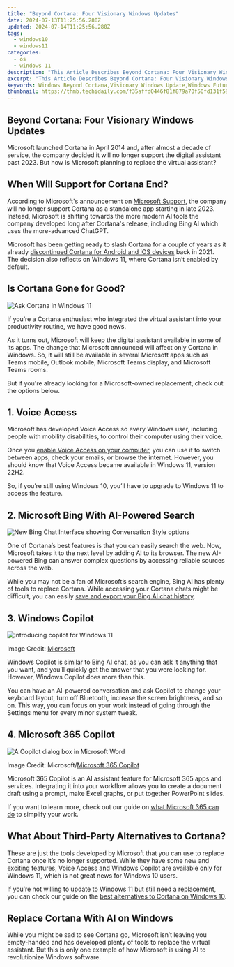 ```yaml
---
title: "Beyond Cortana: Four Visionary Windows Updates"
date: 2024-07-13T11:25:56.280Z
updated: 2024-07-14T11:25:56.280Z
tags:
  - windows10
  - windows11
categories:
  - os
  - windows 11
description: "This Article Describes Beyond Cortana: Four Visionary Windows Updates"
excerpt: "This Article Describes Beyond Cortana: Four Visionary Windows Updates"
keywords: Windows Beyond Cortana,Visionary Windows Update,Windows Future Features,Advanced Windows UI,Windows Innovation Growth,Next-Gen Windows Release,Windows Evolution Updates
thumbnail: https://thmb.techidaily.com/f35affd0446f81f879a70f50fd131f599003c290d87b21cce9966af54d527118.jpg
---
```


## Beyond Cortana: Four Visionary Windows Updates

 Microsoft launched Cortana in April 2014 and, after almost a decade of service, the company decided it will no longer support the digital assistant past 2023\. But how is Microsoft planning to replace the virtual assistant?

## When Will Support for Cortana End?

 According to Microsoft's announcement on [Microsoft Support](https://support.microsoft.com/en-us/topic/end-of-support-for-cortana-in-windows-d025b39f-ee5b-4836-a954-0ab646ee1efa), the company will no longer support Cortana as a standalone app starting in late 2023\. Instead, Microsoft is shifting towards the more modern AI tools the company developed long after Cortana's release, including Bing AI which uses the more-advanced ChatGPT.

 Microsoft has been getting ready to slash Cortana for a couple of years as it already [discontinued Cortana for Android and iOS devices](https://www.makeuseof.com/microsoft-silences-cortana-android-ios/) back in 2021\. The decision also reflects on Windows 11, where Cortana isn’t enabled by default.

## Is Cortana Gone for Good?

![Ask Cortana in Windows 11](https://static1.makeuseofimages.com/wordpress/wp-content/uploads/2023/06/cortana-1-1.jpg)

 If you’re a Cortana enthusiast who integrated the virtual assistant into your productivity routine, we have good news.

 As it turns out, Microsoft will keep the digital assistant available in some of its apps. The change that Microsoft announced will affect only Cortana in Windows. So, it will still be available in several Microsoft apps such as Teams mobile, Outlook mobile, Microsoft Teams display, and Microsoft Teams rooms.

 But if you're already looking for a Microsoft-owned replacement, check out the options below.

## 1\. Voice Access

 Microsoft has developed Voice Access so every Windows user, including people with mobility disabilities, to control their computer using their voice.

 Once you [enable Voice Access on your computer](https://www.makeuseof.com/windows-11-enable-voice-access/), you can use it to switch between apps, check your emails, or browse the internet. However, you should know that Voice Access became available in Windows 11, version 22H2\.

 So, if you’re still using Windows 10, you’ll have to upgrade to Windows 11 to access the feature.

## 2\. Microsoft Bing With AI-Powered Search

![New Bing Chat Interface showing Conversation Style options](https://static1.makeuseofimages.com/wordpress/wp-content/uploads/2023/05/new-bing-chat-interface.jpg)

 One of Cortana’s best features is that you can easily search the web. Now, Microsoft takes it to the next level by adding AI to its browser. The new AI-powered Bing can answer complex questions by accessing reliable sources across the web.

 While you may not be a fan of Microsoft’s search engine, Bing AI has plenty of tools to replace Cortana. While accessing your Cortana chats might be difficult, you can easily [save and export your Bing AI chat history](https://www.makeuseof.com/export-bing-ai-chat-history/).

## 3\. Windows Copilot

![introducing copilot for Windows 11](https://static1.makeuseofimages.com/wordpress/wp-content/uploads/2023/05/ezgif-com-webp-to-jpg.jpg)

Image Credit: [Microsoft](https://blogs.windows.com/windowsdeveloper/2023/05/23/bringing-the-power-of-ai-to-windows-11-unlocking-a-new-era-of-productivity-for-customers-and-developers-with-windows-copilot-and-dev-home/)

 Windows Copilot is similar to Bing AI chat, as you can ask it anything that you want, and you’ll quickly get the answer that you were looking for. However, Windows Copilot does more than this.

 You can have an AI-powered conversation and ask Copilot to change your keyboard layout, turn off Bluetooth, increase the screen brightness, and so on. This way, you can focus on your work instead of going through the Settings menu for every minor system tweak.

## 4\. Microsoft 365 Copilot

![A Copilot dialog box in Microsoft Word](https://static1.makeuseofimages.com/wordpress/wp-content/uploads/2023/05/copilot-dialog-in-word.jpg)

Image Credit: Microsoft/[M](https://www.shutterstock.com/image-photo/bangkokthailandapril92020-nintendo-switch-consoles-gaming-controller-1699898014)[icrosoft 365 Copilot](https://news.microsoft.com/reinventing-productivity/)

 Microsoft 365 Copilot is an AI assistant feature for Microsoft 365 apps and services. Integrating it into your workflow allows you to create a document draft using a prompt, make Excel graphs, or put together PowerPoint slides.

 If you want to learn more, check out our guide on [what Microsoft 365 can do](https://www.makeuseof.com/what-is-microsoft-365-copilot/) to simplify your work.

## What About Third-Party Alternatives to Cortana?

 These are just the tools developed by Microsoft that you can use to replace Cortana once it’s no longer supported. While they have some new and exciting features, Voice Access and Windows Copilot are available only for Windows 11, which is not great news for Windows 10 users.

 If you’re not willing to update to Windows 11 but still need a replacement, you can check our guide on the [best alternatives to Cortana on Windows 10](https://www.makeuseof.com/best-alternatives-cortana-windows-10/).

## Replace Cortana With AI on Windows

 While you might be sad to see Cortana go, Microsoft isn’t leaving you empty-handed and has developed plenty of tools to replace the virtual assistant. But this is only one example of how Microsoft is using AI to revolutionize Windows software.



<ins class="adsbygoogle"
      style="display:block"
      data-ad-client="ca-pub-7571918770474297"
      data-ad-slot="8358498916"
      data-ad-format="auto"
      data-full-width-responsive="true"></ins>